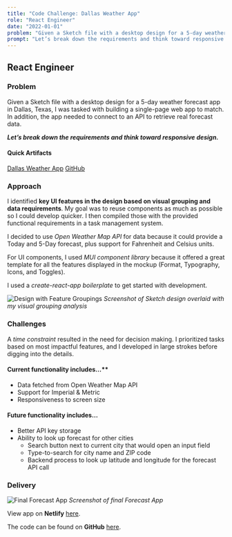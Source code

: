 ```yaml
---
title: "Code Challenge: Dallas Weather App"
role: "React Engineer"
date: "2022-01-01"
problem: "Given a Sketch file with a desktop design for a 5-day weather forecast app in Dallas, Texas, I was tasked with building a single-page web app to match. In addition, the app needed to connect to an API to retrieve real forecast data."
prompt: "Let’s break down the requirements and think toward responsive design."
---
```


## React Engineer

### Problem

Given a Sketch file with a desktop design for a 5-day weather forecast app in Dallas, Texas, I was tasked with building a single-page web app to match. In addition, the app needed to connect to an API to retrieve real forecast data.

***Let’s break down the requirements and think toward responsive design.***

#### Quick Artifacts

[Dallas Weather App](delightful-cascaron-24b3b4.netlify.app)
[GitHub](github.com/kate-perry/weather-forecast-app)

### Approach

I identified **key UI features in the design based on visual grouping and data requirements**. My goal was to reuse components as much as possible so I could develop quicker. I then compiled those with the provided functional requirements in a task management system.

I decided to use *Open Weather Map API* for data because it could provide a Today and 5-Day forecast, plus support for Fahrenheit and Celsius units.

For UI components, I used *MUI component library* because it offered a great template for all the features displayed in the mockup (Format, Typography, Icons, and Toggles).

I used a *create-react-app boilerplate* to get started with development.

![Design with Feature Groupings](public/images/wa-feature-group.png)
*Screenshot of Sketch design overlaid with my visual grouping analysis*

### Challenges

A *time constraint* resulted in the need for decision making. I prioritized tasks based on most impactful features, and I developed in large strokes before digging into the details.

#### Current functionality includes…**

- Data fetched from Open Weather Map API
- Support for Imperial & Metric
- Responsiveness to screen size

#### Future functionality includes…

- Better API key storage
- Ability to look up forecast for other cities
  - Search button next to current city that would open an input field
  - Type-to-search for city name and ZIP code
  - Backend process to look up latitude and longitude for the forecast API call

### Delivery

![Final Forecast App](public/images/wa-final.png)
*Screenshot of final Forecast App*

View app on **Netlify** [here](delightful-cascaron-24b3b4.netlify.app/).

The code can be found on **GitHub** [here](github.com/kate-perry/weather-forecast-app).
